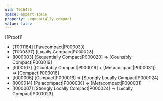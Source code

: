 ```yaml
---
uid: T016475
space: appert-space
property: sequentially-compact
value: false
---
```

[[Proof]]

* [T001184] [Paracompact|P000030]
* [T000337] [Locally Compact|P000023]
* [I000003] [Sequentially Compact|P000020] => [Countably Compact|P000019]
* [I000107] ([Countably Compact|P000019] + [Metacompact|P000031]) => [Compact|P000016]
* [I000006] [Compact|P000016] => [Strongly Locally Compact|P000024]
* [I000014] [Paracompact|P000030] => [Metacompact|P000031]
* [I000007] [Strongly Locally Compact|P000024] => [Locally Compact|P000023]

